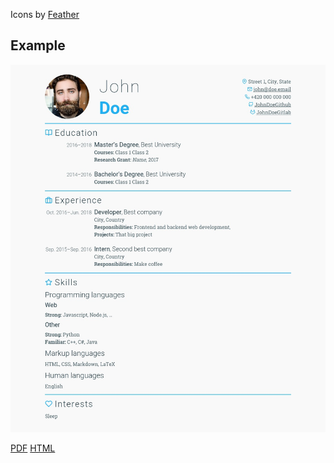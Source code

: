 Icons by [Feather](https://github.com/feathericons/feather)

## Example
![Example JPG](./example_build/cv.jpg)

[PDF](./example_build/cv.pdf)
[HTML](./example_build/cv.html)
